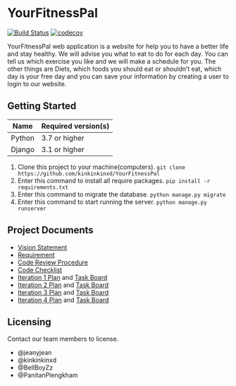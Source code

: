 # YourFitnessPal
[![Build Status](https://travis-ci.com/kinkinkinxd/YourFitnessPal.svg?branch=main)](https://travis-ci.com/kinkinkinxd/YourFitnessPal)
[![codecov](https://codecov.io/gh/kinkinkinxd/YourFitnessPal/branch/main/graph/badge.svg?token=B3T7C774FS)](undefined)

YourFitnessPal web application is a website for help you to have a better life and stay healthy. We will advise you what to eat
to do for each day. You can tell us which exercise you like and we will make a schedule for you. The other things are Diets, which foods you should eat or shouldn’t eat, which day is your free day and you can save your information by creating a user to login to our website.

## Getting Started
| Name | Required version(s) |
|------|---------------------|
| Python | 3.7 or higher |
| Django | 3.1 or higher |

1. Clone this project to your machine(computers).
``` git clone https://github.com/kinkinkinxd/YourFitnessPal ```
2. Enter this command to install all require packages.
``` pip install -r requirements.txt ```
3. Enter this command to migrate the database.
``` python manage.py migrate ```
4. Enter this command to start running the server.
``` python manage.py runserver ```

## Project Documents
- [Vision Statement](https://github.com/kinkinkinxd/YourFitnessPal/wiki/Vision-Statement)
- [Requirement](https://github.com/kinkinkinxd/YourFitnessPal/wiki/Requirements)
- [Code Review Procedure](https://github.com/kinkinkinxd/YourFitnessPal/wiki/Procedure)
- [Code Checklist](https://github.com/kinkinkinxd/YourFitnessPal/wiki/Checklist)
- [Iteration 1 Plan](https://github.com/kinkinkinxd/YourFitnessPal/wiki/Iteration-1-Plan) and [Task Board](https://github.com/kinkinkinxd/YourFitnessPal/projects/1)
- [Iteration 2 Plan](https://github.com/kinkinkinxd/YourFitnessPal/wiki/Iteration-2-Plan) and [Task Board](https://github.com/kinkinkinxd/YourFitnessPal/projects/2)
- [Iteration 3 Plan](https://github.com/kinkinkinxd/YourFitnessPal/wiki/Iteration-3-Plan) and [Task Board](https://github.com/kinkinkinxd/YourFitnessPal/projects/3)
- [Iteration 4 Plan](https://github.com/kinkinkinxd/YourFitnessPal/wiki/Iteration-4-Plan) and [Task Board](https://github.com/kinkinkinxd/YourFitnessPal/projects/4)

## Licensing
Contact our team members to license.
* @jeanyjean
* @kinkinkinxd
* @BellBoyZz
* @PanitanPlengkham
